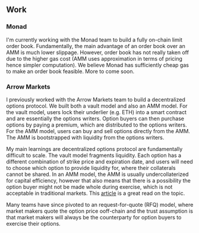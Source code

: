## Work

### Monad

I'm currently working with the Monad team to build a fully on-chain limit order book. Fundamentally, the main advantage of an order book over an AMM is much lower slippage. However, order book has not really taken off due to the higher gas cost (AMM uses approximation in terms of pricing hence simpler computation). We believe Monad has sufficiently cheap gas to make an order book feasible. More to come soon.


### Arrow Markets

I previously worked with the Arrow Markets team to build a decentralized options protocol. We built both a vault model and also an AMM model. For the vault model, users lock their underlier (e.g. ETH) into a smart contract and are essentially the options writers. Option buyers can then purchase options by paying a premium, which are distributed to the options writers. For the AMM model, users can buy and sell options directly from the AMM. The AMM is bootstrapped with liquidity from the options writers.

My main learnings are decentralized options protocol are fundamentally difficult to scale. The vault model fragments liquidity. Each option has a different combination of strike price and expiration date, and users will need to choose which option to provide liquidity for, where their collaterals cannot be shared. In an AMM model, the AMM is usually undercollaterized for capital efficiency, however that also means that there is a possibility the option buyer might not be made whole during exercise, which is not acceptable in traditional markets. This [article](https://revv.xyz/writing/defi-options-mapping-hype-to-reality) is a great read on the topic.

Many teams have since pivoted to an request-for-quote (RFQ) model, where market makers quote the option price ooff-chain and the trust assumption is that market makers will always be the counterparty for option buyers to exercise their options.